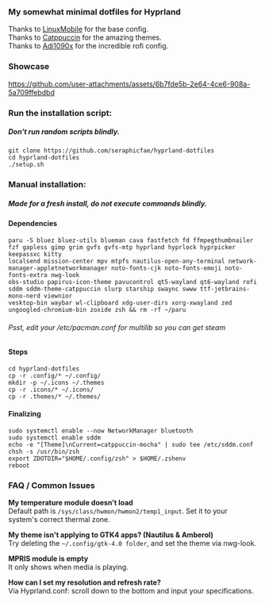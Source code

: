 ### My somewhat minimal dotfiles for Hyprland

Thanks to [LinuxMobile](https://github.com/linuxmobile) for the base config. \
Thanks to [Catppuccin](https://github.com/catppuccin) for the amazing themes. \
Thanks to [Adi1090x](https://github.com/adi1090x/rofi/) for the incredible rofi config.

### Showcase
https://github.com/user-attachments/assets/6b7fde5b-2e64-4ce6-908a-5a709ffebdbd

### Run the installation script:
##### Don't run random scripts blindly.
```
git clone https://github.com/seraphicfae/hyprland-dotfiles
cd hyprland-dotfiles
./setup.sh
```

### Manual installation:
##### Made for a fresh install, do not execute commands blindly.
#### Dependencies

```
paru -S bluez bluez-utils blueman cava fastfetch fd ffmpegthumbnailer fzf gapless gimp grim gvfs gvfs-mtp hyprland hyprlock hyprpicker keepassxc kitty
localsend mission-center mpv mtpfs nautilus-open-any-terminal network-manager-appletnetworkmanager noto-fonts-cjk noto-fonts-emoji noto-fonts-extra nwg-look
obs-studio papirus-icon-theme pavucontrol qt5-wayland qt6-wayland rofi sddm sddm-theme-catppuccin slurp starship swaync swww ttf-jetbrains-mono-nerd viewnior
vesktop-bin waybar wl-clipboard xdg-user-dirs xorg-xwayland zed ungoogled-chromium-bin zoxide zsh && rm -rf ~/paru
```
###### Psst, edit your /etc/pacman.conf for multilib so you can get steam

#### Steps
```
cd hyprland-dotfiles
cp -r .config/* ~/.config/
mkdir -p ~/.icons ~/.themes
cp -r .icons/* ~/.icons/
cp -r .themes/* ~/.themes/
```

#### Finalizing
```
sudo systemctl enable --now NetworkManager bluetooth
sudo systemctl enable sddm
echo -e "[Theme]\nCurrent=catppuccin-mocha" | sudo tee /etc/sddm.conf
chsh -s /usr/bin/zsh
export ZDOTDIR="$HOME/.config/zsh" > $HOME/.zshenv
reboot
```

### FAQ / Common Issues
**My temperature module doesn’t load** \
Default path is `/sys/class/hwmon/hwmon2/temp1_input`. Set it to your system's correct thermal zone.

**My theme isn't applying to GTK4 apps? (Nautilus & Amberol)** \
Try deleting the `~/.config/gtk-4.0 folder`, and set the theme via nwg-look.

**MPRIS module is empty** \
It only shows when media is playing.

**How can I set my resolution and refresh rate?** \
Via Hyprland.conf: scroll down to the bottom and input your specifications.
